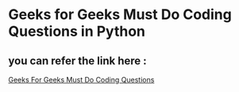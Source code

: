 # Geeks for Geeks Must Do Coding Questions in Python

## you can refer the link here : 
[Geeks For Geeks Must Do Coding Questions](https://www.geeksforgeeks.org/must-do-coding-questions-for-companies-like-amazon-microsoft-adobe/#bits)